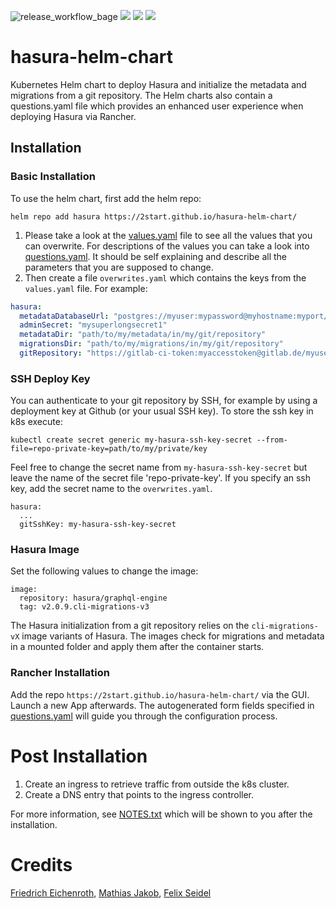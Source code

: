 ![release_workflow_bage](https://github.com/2start/hasura-helm-chart/actions/workflows/releases.yml/badge.svg)
![](https://img.shields.io/github/last-commit/2start/hasura-helm-chart)
![](https://img.shields.io/github/downloads/2start/hasura-helm-chart/total)
![](https://img.shields.io/github/license/2start/hasura-helm-chart)
# hasura-helm-chart
Kubernetes Helm chart to deploy Hasura and initialize the metadata and migrations from a git repository.
The Helm charts also contain a questions.yaml file which provides an enhanced user experience when deploying Hasura
via Rancher.

## Installation

### Basic Installation

To use the helm chart, first add the helm repo:

```
helm repo add hasura https://2start.github.io/hasura-helm-chart/
```

1. Please take a look at the [values.yaml](charts/hasura/values.yaml) file to see all the values that you can overwrite. For descriptions of the values you can take a look into [questions.yaml](charts/hasura/questions.yaml). It should be self explaining and describe all the parameters that you are supposed to change. 
2. Then create a file `overwrites.yaml` which contains the keys from the `values.yaml` file.
For example:

```yaml
hasura:
  metadataDatabaseUrl: "postgres://myuser:mypassword@myhostname:myport/mydbname"
  adminSecret: "mysuperlongsecret1"
  metadataDir: "path/to/my/metadata/in/my/git/repository"
  migrationsDir: "path/to/my/migrations/in/my/git/repository"
  gitRepository: "https://gitlab-ci-token:myaccesstoken@gitlab.de/myuser/hasura.git"
```

### SSH Deploy Key 

You can authenticate to your git repository by SSH, for example by using a deployment key at Github (or your usual SSH key). To store the ssh key in k8s execute:

```
kubectl create secret generic my-hasura-ssh-key-secret --from-file=repo-private-key=path/to/my/private/key
```

Feel free to change the secret name from `my-hasura-ssh-key-secret` but leave the name of the secret file 'repo-private-key'.
If you specify an ssh key, add the secret name to the `overwrites.yaml`.

```
hasura:
  ...
  gitSshKey: my-hasura-ssh-key-secret
```

### Hasura Image

Set the following values to change the image:

```
image:
  repository: hasura/graphql-engine
  tag: v2.0.9.cli-migrations-v3

```

The Hasura initialization from a git repository relies on the `cli-migrations-vX` image variants of Hasura. The images check for migrations and metadata in a mounted folder and apply them after the container starts. 

### Rancher Installation
Add the repo `https://2start.github.io/hasura-helm-chart/` via the GUI.
Launch a new App afterwards. The autogenerated form fields specified in [questions.yaml](charts/hasura/questions.yaml) will guide you through the configuration process.

# Post Installation


1. Create an ingress to retrieve traffic from outside the k8s cluster.
2. Create a DNS entry that points to the ingress controller.

For more information, see [NOTES.txt](charts/hasura/templates/NOTES.txt) which will be shown to you after the installation.

# Credits
[Friedrich Eichenroth](https://github.com/eichenroth), 
[Mathias Jakob](https://github.com/mathiasjakob),
[Felix Seidel](https://github.com/shark)
